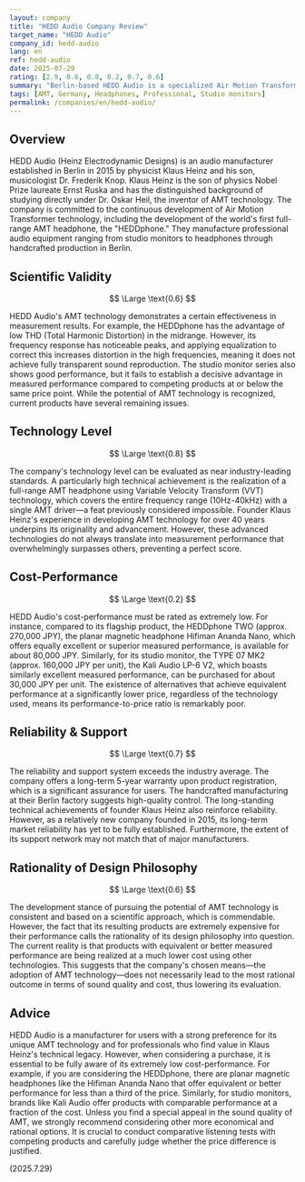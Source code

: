 ```yaml
---
layout: company
title: "HEDD Audio Company Review"
target_name: "HEDD Audio"
company_id: hedd-audio
lang: en
ref: hedd-audio
date: 2025-07-29
rating: [2.9, 0.6, 0.8, 0.2, 0.7, 0.6]
summary: "Berlin-based HEDD Audio is a specialized Air Motion Transformer (AMT) technology manufacturer. While its unique technological developments are commendable, its products are extremely overpriced for their performance, showing a significant disadvantage in cost-performance compared to competitors."
tags: [AMT, Germany, Headphones, Professional, Studio monitors]
permalink: /companies/en/hedd-audio/
---
```

## Overview

HEDD Audio (Heinz Electrodynamic Designs) is an audio manufacturer established in Berlin in 2015 by physicist Klaus Heinz and his son, musicologist Dr. Frederik Knop. Klaus Heinz is the son of physics Nobel Prize laureate Ernst Ruska and has the distinguished background of studying directly under Dr. Oskar Heil, the inventor of AMT technology. The company is committed to the continuous development of Air Motion Transformer technology, including the development of the world's first full-range AMT headphone, the "HEDDphone." They manufacture professional audio equipment ranging from studio monitors to headphones through handcrafted production in Berlin.

## Scientific Validity

$$ \Large \text{0.6} $$

HEDD Audio's AMT technology demonstrates a certain effectiveness in measurement results. For example, the HEDDphone has the advantage of low THD (Total Harmonic Distortion) in the midrange. However, its frequency response has noticeable peaks, and applying equalization to correct this increases distortion in the high frequencies, meaning it does not achieve fully transparent sound reproduction. The studio monitor series also shows good performance, but it fails to establish a decisive advantage in measured performance compared to competing products at or below the same price point. While the potential of AMT technology is recognized, current products have several remaining issues.

## Technology Level

$$ \Large \text{0.8} $$

The company's technology level can be evaluated as near industry-leading standards. A particularly high technical achievement is the realization of a full-range AMT headphone using Variable Velocity Transform (VVT) technology, which covers the entire frequency range (10Hz-40kHz) with a single AMT driver—a feat previously considered impossible. Founder Klaus Heinz's experience in developing AMT technology for over 40 years underpins its originality and advancement. However, these advanced technologies do not always translate into measurement performance that overwhelmingly surpasses others, preventing a perfect score.

## Cost-Performance

$$ \Large \text{0.2} $$

HEDD Audio's cost-performance must be rated as extremely low. For instance, compared to its flagship product, the HEDDphone TWO (approx. 270,000 JPY), the planar magnetic headphone Hifiman Ananda Nano, which offers equally excellent or superior measured performance, is available for about 80,000 JPY. Similarly, for its studio monitor, the TYPE 07 MK2 (approx. 160,000 JPY per unit), the Kali Audio LP-6 V2, which boasts similarly excellent measured performance, can be purchased for about 30,000 JPY per unit. The existence of alternatives that achieve equivalent performance at a significantly lower price, regardless of the technology used, means its performance-to-price ratio is remarkably poor.

## Reliability & Support

$$ \Large \text{0.7} $$

The reliability and support system exceeds the industry average. The company offers a long-term 5-year warranty upon product registration, which is a significant assurance for users. The handcrafted manufacturing at their Berlin factory suggests high-quality control. The long-standing technical achievements of founder Klaus Heinz also reinforce reliability. However, as a relatively new company founded in 2015, its long-term market reliability has yet to be fully established. Furthermore, the extent of its support network may not match that of major manufacturers.

## Rationality of Design Philosophy

$$ \Large \text{0.6} $$

The development stance of pursuing the potential of AMT technology is consistent and based on a scientific approach, which is commendable. However, the fact that its resulting products are extremely expensive for their performance calls the rationality of its design philosophy into question. The current reality is that products with equivalent or better measured performance are being realized at a much lower cost using other technologies. This suggests that the company's chosen means—the adoption of AMT technology—does not necessarily lead to the most rational outcome in terms of sound quality and cost, thus lowering its evaluation.

## Advice

HEDD Audio is a manufacturer for users with a strong preference for its unique AMT technology and for professionals who find value in Klaus Heinz's technical legacy. However, when considering a purchase, it is essential to be fully aware of its extremely low cost-performance. For example, if you are considering the HEDDphone, there are planar magnetic headphones like the Hifiman Ananda Nano that offer equivalent or better performance for less than a third of the price. Similarly, for studio monitors, brands like Kali Audio offer products with comparable performance at a fraction of the cost. Unless you find a special appeal in the sound quality of AMT, we strongly recommend considering other more economical and rational options. It is crucial to conduct comparative listening tests with competing products and carefully judge whether the price difference is justified.

(2025.7.29)
